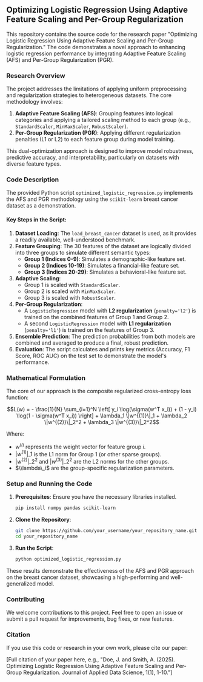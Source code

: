 ## Optimizing Logistic Regression Using Adaptive Feature Scaling and Per-Group Regularization

This repository contains the source code for the research paper "Optimizing Logistic Regression Using Adaptive Feature Scaling and Per-Group Regularization." The code demonstrates a novel approach to enhancing logistic regression performance by integrating Adaptive Feature Scaling (AFS) and Per-Group Regularization (PGR).

### Research Overview

The project addresses the limitations of applying uniform preprocessing and regularization strategies to heterogeneous datasets. The core methodology involves:

1.  **Adaptive Feature Scaling (AFS)**: Grouping features into logical categories and applying a tailored scaling method to each group (e.g., `StandardScaler`, `MinMaxScaler`, `RobustScaler`).
2.  **Per-Group Regularization (PGR)**: Applying different regularization penalties (L1 or L2) to each feature group during model training.

This dual-optimization approach is designed to improve model robustness, predictive accuracy, and interpretability, particularly on datasets with diverse feature types.

### Code Description

The provided Python script `optimized_logistic_regression.py` implements the AFS and PGR methodology using the `scikit-learn` breast cancer dataset as a demonstration.

#### Key Steps in the Script:

1.  **Dataset Loading**: The `load_breast_cancer` dataset is used, as it provides a readily available, well-understood benchmark.
2.  **Feature Grouping**: The 30 features of the dataset are logically divided into three groups to simulate different semantic types:
      * **Group 1 (Indices 0-9)**: Simulates a demographic-like feature set.
      * **Group 2 (Indices 10-19)**: Simulates a financial-like feature set.
      * **Group 3 (Indices 20-29)**: Simulates a behavioral-like feature set.
3.  **Adaptive Scaling**:
      * Group 1 is scaled with `StandardScaler`.
      * Group 2 is scaled with `MinMaxScaler`.
      * Group 3 is scaled with `RobustScaler`.
4.  **Per-Group Regularization**:
      * A `LogisticRegression` model with **L2 regularization** (`penalty='l2'`) is trained on the combined features of Group 1 and Group 2.
      * A second `LogisticRegression` model with **L1 regularization** (`penalty='l1'`) is trained on the features of Group 3.
5.  **Ensemble Prediction**: The prediction probabilities from both models are combined and averaged to produce a final, robust prediction.
6.  **Evaluation**: The script calculates and prints key metrics (Accuracy, F1 Score, ROC AUC) on the test set to demonstrate the model's performance.

### Mathematical Formulation

The core of our approach is the composite regularized cross-entropy loss function:

$$L(w) = - \frac{1}{N} \sum_{i=1}^N \left[ y_i \log(\sigma(w^T x_i)) + (1 - y_i) \log(1 - \sigma(w^T x_i)) \right] + \lambda_1 \|w^{(1)}\|_1 + \lambda_2 \|w^{(2)}\|_2^2 + \lambda_3 \|w^{(3)}\|_2^2$$

Where:

  * $w^{(i)}$ represents the weight vector for feature group $i$.
  * $|w^{(1)}|\_1$ is the L1 norm for Group 1 (or other sparse groups).
  * $|w^{(2)}|\_2^2$ and $|w^{(3)}|\_2^2$ are the L2 norms for the other groups.
  * $\\lambda\_i$ are the group-specific regularization parameters.

### Setup and Running the Code

1.  **Prerequisites**: Ensure you have the necessary libraries installed.
    ```bash
    pip install numpy pandas scikit-learn
    ```
2.  **Clone the Repository**:
    ```bash
    git clone https://github.com/your_username/your_repository_name.git
    cd your_repository_name
    ```
3.  **Run the Script**:
    ```bash
    python optimized_logistic_regression.py
    ```


These results demonstrate the effectiveness of the AFS and PGR approach on the breast cancer dataset, showcasing a high-performing and well-generalized model.

### Contributing

We welcome contributions to this project. Feel free to open an issue or submit a pull request for improvements, bug fixes, or new features.

### Citation

If you use this code or research in your own work, please cite our paper:

[Full citation of your paper here, e.g., "Doe, J. and Smith, A. (2025). Optimizing Logistic Regression Using Adaptive Feature Scaling and Per-Group Regularization. Journal of Applied Data Science, 1(1), 1-10."]